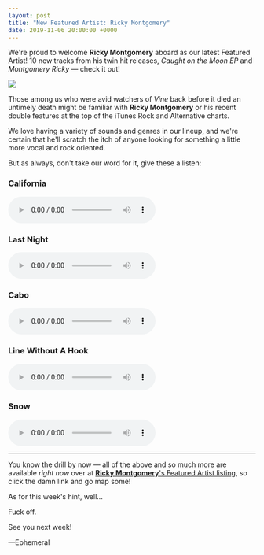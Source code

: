 ```yaml
---
layout: post
title: "New Featured Artist: Ricky Montgomery"
date: 2019-11-06 20:00:00 +0000
---
```


We're proud to welcome **Ricky Montgomery** aboard as our latest Featured Artist! 10 new tracks from his twin hit releases, *Caught on the Moon EP* and *Montgomery Ricky* — check it out!

![](https://assets.ppy.sh/artists/54/header.jpg)

Those among us who were avid watchers of *Vine* back before it died an untimely death might be familiar with **Ricky Montgomery** or his recent double features at the top of the iTunes Rock and Alternative charts.

We love having a variety of sounds and genres in our lineup, and we're certain that he'll scratch the itch of anyone looking for something a little more vocal and rock oriented.

But as always, don't take our word for it, give these a listen:

### California

<audio controls>
    <source src="https://assets.ppy.sh/artists/54/previews/1548.mp3" type="audio/mpeg">
</audio>

### Last Night

<audio controls>
    <source src="https://assets.ppy.sh/artists/54/previews/1551.mp3" type="audio/mpeg">
</audio>

### Cabo

<audio controls>
    <source src="https://assets.ppy.sh/artists/54/previews/1547.mp3" type="audio/mpeg">
</audio>


### Line Without A Hook

<audio controls>
    <source src="https://assets.ppy.sh/artists/54/previews/1552.mp3" type="audio/mpeg">
</audio>


### Snow

<audio controls>
    <source src="https://assets.ppy.sh/artists/54/previews/1555.mp3" type="audio/mpeg">
</audio>

---

You know the drill by now — all of the above and so much more are available *right now* over at [**Ricky Montgomery**'s Featured Artist listing](https://osu.ppy.sh/beatmaps/artists/54), so click the damn link and go map some!

As for this week's hint, well...

Fuck off.

See you next week!

—Ephemeral